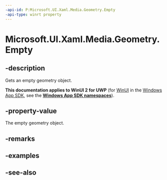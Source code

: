 ```yaml
---
-api-id: P:Microsoft.UI.Xaml.Media.Geometry.Empty
-api-type: winrt property
---
```


<!-- Property syntax
public Windows.UI.Xaml.Media.Geometry Empty { get; }
-->

# Microsoft.UI.Xaml.Media.Geometry.Empty

## -description
Gets an empty geometry object.

**This documentation applies to WinUI 2 for UWP** (for [WinUI](/windows/apps/winui/winui3/) in the [Windows App SDK](/windows/apps/windows-app-sdk/), see the **[Windows App SDK namespaces](/windows/windows-app-sdk/api/winrt/)**).

## -property-value
The empty geometry object.

## -remarks

## -examples

## -see-also
